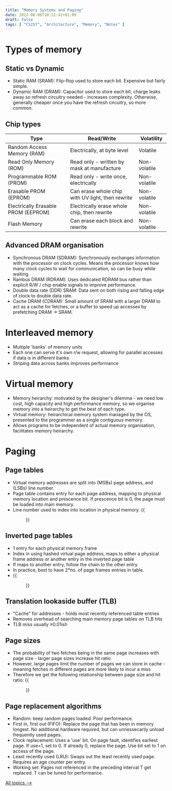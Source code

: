 ```yaml
---
title: "Memory Systems and Paging"
date: 2022-06-06T10:22:41+01:00
draft: false
tags: [ "CS257", "Architecture", "Memory", "Notes" ]
---
```

# Types of memory
## Static vs Dynamic
- Static RAM (SRAM): Flip-flop used to store each bit. Expensive but fairly simple.
- Dynamic RAM (DRAM): Capacitor used to store each bit, charge leaks away so refresh circuitry needed - increases complexity. Otherwise, generally cheaper once you have the refresh circuitry, so more common.

## Chip types
| Type                                | Read/Write                                       | Volatility   |
|-------------------------------------|--------------------------------------------------|--------------|
| Random Access Memory (RAM)          | Electrically, at byte level                      | Volatile     |
| Read Only Memory (ROM)              | Read only - written by mask at manufacture       | Non-volatile |
| Programmable ROM (PROM)             | Read only - write once, electrically             | Non-volatile |
| Erasable PROM (EPROM)               | Can erase whole chip with UV light, then rewrite | Non-volatile |
| Electrically Erasable PROM (EEPROM) | Electrically erase whole chip, then rewrite      | Non-volatile |
| Flash Memory                        | Can erase each block and rewrite                 | Non-volatile |

## Advanced DRAM organisation
- Synchronous DRAM (SDRAM): Synchronously exchanges information with the processor on clock cycles. Means the processor knows how many clock cycles to wait for communication, so can be busy while waiting.
- Rambus DRAM (RDRAM): Uses dedicated RDRAM bus rather than explicit R/W / chip enable signals to improve performance.
- Double data rate (DDR) SRAM: Data sent on both rising and falling edge of clock to double data rate.
- Cache DRAM (CDRAM): Small amount of SRAM with a larger DRAM to act as a cache for fetches, or a buffer to speed up accesses by prefetching DRAM -> SRAM.

# Interleaved memory
- Multiple 'banks' of memory units
- Each one can serve it's own r/w request, allowing for parallel accesses if data is in different banks
- Striping data across banks improves performance

# Virtual memory
- Memory heirarchy: motivated by the designer's dilemma - we need low cost, high capacity and high performance memory, so we organise memory into a heirarchy to get the best of each type.
- Virtual memory: heirarchical memory system managed by the OS, presented to the programmer as a single contiguous memory.
- Allows programs to be independent of actual memory organisation, facilitates memory heirarchy.

# Paging
## Page tables
- Virtual memory addresses are split into (MSBs) page address, and (LSBs) line number.
- Page table contains entry for each page address, mapping to physical memory location and prescence bit. If prescence bit is 0, the page must be loaded into main memory.
- Line number used to index into location in physical memory.
{{<figure src="/pagetable.png" height=350 title="Page table virtual address translation">}}

## Inverted page tables
- 1 entry for each physical memory frame
- Index in using hashed virtual page address, maps to either a physical frame address or another entry in the inverted page table
- If maps to another entry, follow the chain to the other entry
- In practice, best to have 2*no. of page frames entries in table.
- {{<figure src="/invpagetable.png" height=300 title="Inverted page table">}}

## Translation lookaside buffer (TLB)
- "Cache" for addresses - holds most recently referenced table entries
- Removes overhead of searching main memory page tables on TLB hits
- TLB miss usually ≤0.01ish

## Page sizes
- The probability of two fetches being in the same page increases with page size - larger page sizes increase hit ratio
- However, large pages limit the number of pages we can store in cache - meaning fetches in different pages are more likely to incur a miss
- Therefore we get the following relationship between page size and hit ratio:
{{<figure src="/pagesize.png" height=200 title="Relationship between page size and hit ratio">}}

## Page replacement algorithms
- Random: keep random pages loaded. Poor performance.
- First in, first out (FIFO): Replace the page that has been in memory longest. No additional hardware required, but can unnessecarily unload frequently used pages.
- Clock replacement: Uses a 'use' bit. On page fault, identifies earliest page. If use=1, set to 0. If already 0, replace the page. Use bit set to 1 on access of the page.
- Least recently used (LRU): Swaps out the least recently used page. Requires an age counter per entry.
- Working set: Pages not referenced in the preceding interval T get replaced. T can be tuned for performance.


[All topics ⟶](/posts/cs257-index/)
